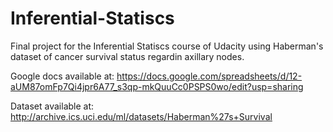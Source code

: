 # Inferential-Statiscs
Final project for the Inferential Statiscs course of Udacity using Haberman's dataset of cancer survival status regardin axillary nodes. 

Google docs available at: https://docs.google.com/spreadsheets/d/12-aUM87omFp7Qi4jpr6A77_s3qp-mkQuuCc0PSPS0wo/edit?usp=sharing

Dataset available at: http://archive.ics.uci.edu/ml/datasets/Haberman%27s+Survival 

